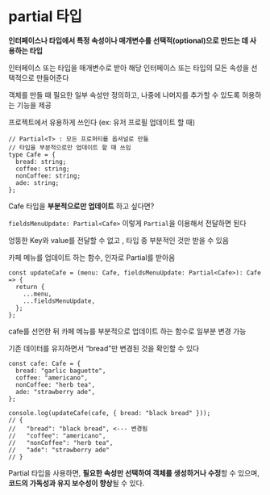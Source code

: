 # partial 타입

**인터페이스나 타입에서 특정 속성이나 매개변수를 선택적(optional)으로 만드는 데 사용하는 타입**

인터페이스 또는 타입을 매개변수로 받아 해당 인터페이스 또는 타입의 모든 속성을 선택적으로 만들어준다

객체를 만들 때 필요한 일부 속성만 정의하고, 나중에 나머지를 추가할 수 있도록 허용하는 기능을 제공

프로젝트에서 유용하게 쓰인다 (ex: 유저 프로필 업데이트 할 때)

```tsx
// Partial<T> : 모든 프로퍼티를 옵셔널로 만듦
// 타입을 부분적으로만 업데이트 할 때 쓰임
type Cafe = {
  bread: string;
  coffee: string;
  nonCoffee: string;
  ade: string;
};
```

Cafe 타입을 **부분적으로만 업데이트** 하고 싶다면?

`fieldsMenuUpdate: Partial<Cafe>` 이렇게 `Partial`을 이용해서 전달하면 된다

엉뚱한 Key와 value를 전달할 수 없고 , 타입 중 부분적인 것만 받을 수 있음

카페 메뉴를 업데이트 하는 함수, 인자로 Partial<Cafe>를 받아옴

```tsx
const updateCafe = (menu: Cafe, fieldsMenuUpdate: Partial<Cafe>): Cafe => {
  return {
    ...menu,
    ...fieldsMenuUpdate,
  };
};
```

cafe를 선언한 뒤 카페 메뉴를 부분적으로 업데이트 하는 함수로 일부분 변경 가능

기존 데이터를 유지하면서 “bread”만 변경된 것을 확인할 수 있다

```tsx
const cafe: Cafe = {
  bread: "garlic baguette",
  coffee: "americano",
  nonCoffee: "herb tea",
  ade: "strawberry ade",
};

console.log(updateCafe(cafe, { bread: "black bread" }));
// {
//   "bread": "black bread", <--- 변경됨
//   "coffee": "americano",
//   "nonCoffee": "herb tea",
//   "ade": "strawberry ade"
// }
```

Partial 타입을 사용하면, **필요한 속성만 선택하여 객체를 생성하거나 수정**할 수 있으며, **코드의 가독성과 유지 보수성이 향상**될 수 있다.
